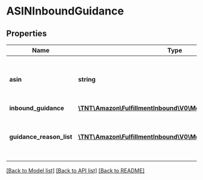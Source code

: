 # ASINInboundGuidance

## Properties
Name | Type | Description | Notes
------------ | ------------- | ------------- | -------------
**asin** | **string** | The Amazon Standard Identification Number (ASIN) of the item. | 
**inbound_guidance** | [**\TNT\Amazon\FulfillmentInbound\V0\Model\InboundGuidance**](InboundGuidance.md) |  | 
**guidance_reason_list** | [**\TNT\Amazon\FulfillmentInbound\V0\Model\GuidanceReasonList**](GuidanceReasonList.md) | A list of reasons for the current inbound guidance for this item. | [optional] 

[[Back to Model list]](../README.md#documentation-for-models) [[Back to API list]](../README.md#documentation-for-api-endpoints) [[Back to README]](../README.md)


